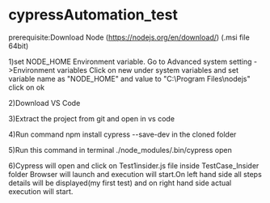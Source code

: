 # cypressAutomation_test
 prerequisite:Download Node (https://nodejs.org/en/download/) (.msi file 64bit)

 1)set NODE_HOME Environment  variable. Go to Advanced system setting ->Environment variables
  Click on new under system variables and set variable name as "NODE_HOME" and value to "C:\Program Files\nodejs" click on ok 

 2)Download VS Code 

 3)Extract the project from git and open in vs code 

 4)Run command npm install cypress --save-dev   in the cloned folder

 5)Run this command in terminal ./node_modules/.bin/cypress open  

 6)Cypress will open and click on Test1insider.js file inside TestCase_Insider folder Browser will launch and execution will start.On left hand side all steps details will be displayed(my first test) and on right hand side actual execution will start.